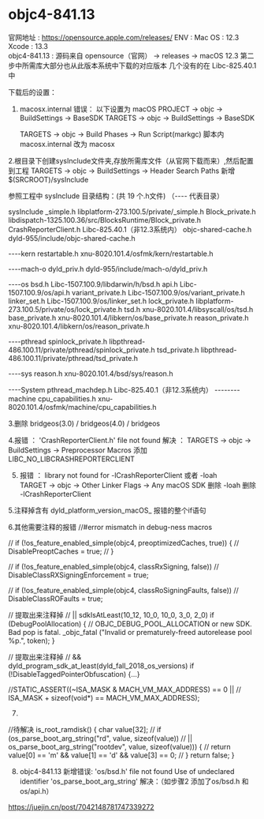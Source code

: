 # objc4-841.13

官网地址 : https://opensource.apple.com/releases/
ENV :   Mac OS : 12.3  Xcode : 13.3  
objc4-841.13 : 源码来自 opensource（官网） -> releases -> macOS 12.3
    第二步中所需库大部分也从此版本系统中下载的对应版本 几个没有的在 Libc-825.40.1中

下载后的设置：
1. macosx.internal 错误：
    以下设置为 macOS
    PROJECT -> objc -> BuildSettings -> BaseSDK
    TARGETS -> objc -> BuildSettings -> BaseSDK

    TARGETS -> objc -> Build Phases -> Run Script(markgc)
        脚本内 macosx.internal 改为 macosx

2.根目录下创建sysInclude文件夹,存放所需库文件（从官网下载而来）,然后配置到工程
    TARGETS -> objc -> BuildSettings -> Header Search Paths
    新增 $(SRCROOT)/sysInclude 
    
参照工程中 sysInclude 目录结构：(共 19 个.h文件) （---- 代表目录）
    
sysInclude
    _simple.h               libplatform-273.100.5/private/_simple.h
    Block_private.h         libdispatch-1325.100.36/src/BlocksRuntime/Block_private.h
    CrashReporterClient.h   Libc-825.40.1（非12.3系统内）
    objc-shared-cache.h     dyld-955/include/objc-shared-cache.h
        
----kern
        restartable.h       xnu-8020.101.4/osfmk/kern/restartable.h
            
----mach-o
        dyld_priv.h         dyld-955/include/mach-o/dyld_priv.h
            
----os
        bsd.h               Libc-1507.100.9/libdarwin/h/bsd.h
        api.h               Libc-1507.100.9/os/api.h
        variant_private.h   Libc-1507.100.9/os/variant_private.h
        linker_set.h        Libc-1507.100.9/os/linker_set.h
        lock_private.h      libplatform-273.100.5/private/os/lock_private.h
        tsd.h               xnu-8020.101.4/libsyscall/os/tsd.h
        base_private.h      xnu-8020.101.4/libkern/os/base_private.h
        reason_private.h    xnu-8020.101.4/libkern/os/reason_private.h
            
----pthread
        spinlock_private.h  libpthread-486.100.11/private/pthread/spinlock_private.h
        tsd_private.h       libpthread-486.100.11/private/pthread/tsd_private.h
            
----sys
        reason.h            xnu-8020.101.4/bsd/sys/reason.h
            
----System
        pthread_machdep.h   Libc-825.40.1（非12.3系统内）
--------machine
            cpu_capabilities.h  xnu-8020.101.4/osfmk/machine/cpu_capabilities.h
            
        

3.删除 bridgeos(3.0) / bridgeos(4.0) / bridgeos 

4.报错 ： 'CrashReporterClient.h' file not found 
    解决 ： TARGETS -> objc -> BuildSettings -> Preprocessor Macros 
        添加 LIBC_NO_LIBCRASHREPORTERCLIENT
        
5. 报错 ： library not found for -lCrashReporterClient 或者 -loah      
    TARGET -> objc -> Other Linker Flags -> Any macOS SDK
    删除 -loah 删除 -lCrashReporterClient

5.注释掉含有 dyld_platform_version_macOS_ 报错的整个if语句

6.其他需要注释的报错
//#error mismatch in debug-ness macros

//    if (!os_feature_enabled_simple(objc4, preoptimizedCaches, true)) {
//        DisablePreoptCaches = true;
//    }

//    if (!os_feature_enabled_simple(objc4, classRxSigning, false))
//        DisableClassRXSigningEnforcement = true;

//    if (!os_feature_enabled_simple(objc4, classRoSigningFaults, false))
//        DisableClassROFaults = true;

//  提取出来注释掉
//  || sdkIsAtLeast(10_12, 10_0, 10_0, 3_0, 2_0)
    if (DebugPoolAllocation) {
        // OBJC_DEBUG_POOL_ALLOCATION or new SDK. Bad pop is fatal.
        _objc_fatal
            ("Invalid or prematurely-freed autorelease pool %p.", token);
    }
        
//  提取出来注释掉
//  && dyld_program_sdk_at_least(dyld_fall_2018_os_versions)
    if (!DisableTaggedPointerObfuscation) {...}


//STATIC_ASSERT((~ISA_MASK & MACH_VM_MAX_ADDRESS) == 0  ||
//              ISA_MASK + sizeof(void*) == MACH_VM_MAX_ADDRESS);


7.
//待解决
is_root_ramdisk()
{
    char value[32];
//    if (os_parse_boot_arg_string("rd", value, sizeof(value))
//        || os_parse_boot_arg_string("rootdev", value, sizeof(value))) {
//        return value[0] == 'm' && value[1] == 'd' && value[3] == 0;
//    }
    return false;
}


8. objc4-841.13 新增错误:
'os/bsd.h' file not found
Use of undeclared identifier 'os_parse_boot_arg_string'
解决：（如步骤2 添加了os/bsd.h 和 os/api.h）



https://juejin.cn/post/7042148781747339272
